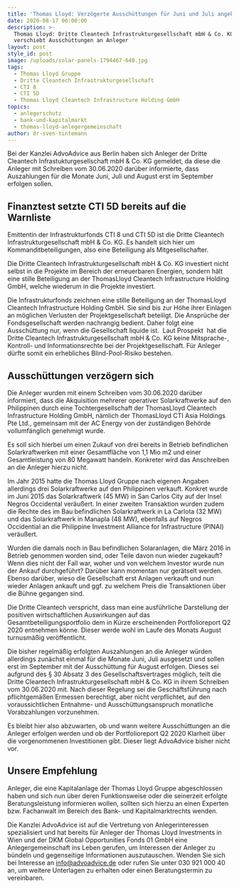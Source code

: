 ```yaml
---
title: 'Thomas Lloyd: Verzögerte Ausschüttungen für Juni und Juli angekündigt'
date: 2020-08-17 00:00:00
description: >-
  Thomas Lloyd: Dritte Cleantech Infrastrukturgesellschaft mbH & Co. KG
  verschiebt Ausschüttungen an Anleger
layout: post
style_id: post
image: /uploads/solar-panels-1794467-640.jpg
tags:
  - Thomas Lloyd Gruppe
  - Dritte Cleantech Infrastrukturgesellschaft
  - CTI 8
  - CTI 5D
  - Thomas Lloyd Cleantech Infrastructure Holding GmbH
topics:
  - anlegerschutz
  - bank-und-kapitalmarkt
  - thomas-lloyd-anlegergemeinschaft
author: dr-sven-tintemann
---
```


Bei der Kanzlei AdvoAdvice aus Berlin haben sich Anleger der Dritte Cleantech Infrastukturgesellschaft mbH & Co. KG gemeldet, da diese die Anleger mit Schreiben vom 30.06.2020 darüber informierte, dass Auszahlungen für die Monate Juni, Juli und August erst im September erfolgen sollen.

## **Finanztest setzte CTI 5D bereits auf die Warnliste**

Emittentin der Infrastrukturfonds CTI 8 und CTI 5D ist die Dritte Cleantech Infrastrukturgesellschaft mbH & Co. KG. Es handelt sich hier um Kommanditbeteiligungen, also eine Beteiligung als Mitgesellschafter.&nbsp;

Die Dritte Cleantech Infrastrukturgesellschaft mbH & Co. KG investiert nicht selbst in die Projekte im Bereich der erneuerbaren Energien, sondern hält eine stille Beteiligung an der ThomasLloyd Cleantech Infrastructure Holding GmbH, welche wiederum in die Projekte investiert.

Die Infrastrukturfonds zeichnen eine stille Beteiligung an der ThomasLloyd Cleantech Infrastructure Holding GmbH. Sie sind bis zur Höhe ihrer Einlagen an möglichen Verlusten der Projektgesellschaft beteiligt. Die Ansprüche der Fondsgesellschaft werden nachrangig bedient. Daher folgt eine Ausschüttung nur, wenn die Gesellschaft liquide ist. &nbsp;Laut Prospekt &nbsp;hat die Dritte Cleantech Infrastrukturgesellschaft mbH & Co. KG keine Mitsprache-, Kontroll- und Informationsrechte bei der Projektgesellschaft. Für Anleger dürfte somit ein erhebliches Blind-Pool-Risiko bestehen.&nbsp;

## **Ausschüttungen verzögern sich**

Die Anleger wurden mit einem Schreiben vom 30.06.2020 darüber informiert, dass die Akquisition mehrerer operativer Solarkraftwerke auf den Philippinen durch eine Tochtergesellschaft der ThomasLloyd Cleantech Infrastructure Holding GmbH, nämlich der ThomasLloyd CTI Asia Holdings Pte Ltd., gemeinsam mit der AC Energy von der zuständigen Behörde vollumfänglich genehmigt wurde.

Es soll sich hierbei um einen Zukauf von drei bereits in Betrieb befindlichen Solarkraftwerken mit einer Gesamtfläche von 1,1 Mio m2 und einer Gesamtleistung von 80 Megawatt handeln. Konkreter wird das Anschreiben an die Anleger hierzu nicht.&nbsp;

Im Jahr 2015 hatte die Thomas Lloyd Gruppe nach eigenen Angaben allerdings drei Solarkraftwerke auf den Philippinen verkauft. Konkret wurde im Juni 2015 das Solarkraftwerk (45 MW) in San Carlos City auf der Insel Negros Occidental veräu&szlig;ert. In einer zweiten Transaktion wurden zudem die Rechte des im Bau befindlichen Solarkraftwerk in La Carlota (32 MW) und das Solarkraftwerk in Manapla (48 MW), ebenfalls auf Negros Occidential an die Philippine Investment Alliance for Infrastructure (PINAI) veräu&szlig;ert.

Wurden die damals noch in Bau befindlichen Solaranlagen, die März 2016 in Betrieb genommen worden sind, oder Teile davon nun wieder zugekauft? Wenn dies nicht der Fall war, woher und von welchem Investor wurde nun der Ankauf durchgeführt? Darüber kann momentan nur gerätselt werden. Ebenso darüber, wieso die Gesellschaft erst Anlagen verkauft und nun wieder Anlagen ankauft und ggf. zu welchem Preis die Transaktionen über die Bühne gegangen sind.&nbsp;

Die Dritte Cleantech verspricht, dass man eine ausführliche Darstellung der positiven wirtschaftlichen Auswirkungen auf das Gesamtbeteiligungsportfolio dem in Kürze erscheinenden Portfolioreport Q2 2020 entnehmen könne. Dieser werde wohl im Laufe des Monats August turnusmä&szlig;ig veröffentlicht.

Die bisher regelmä&szlig;ig erfolgten Auszahlungen an die Anleger würden allerdings zunächst einmal für die Monate Juni, Juli ausgesetzt und sollen erst im September mit der Ausschüttung für August erfolgen. Dieses sei aufgrund des &sect; 30 Absatz 3 des Gesellschaftsvertrages möglich, teilt die Dritte Cleantech Infrastrukturgesellschaft mbH & Co. KG in ihrem Schreiben vom 30.06.2020 mit. Nach dieser Regelung sei die Geschäftsführung nach pflichtgemä&szlig;en Ermessen berechtigt, aber nicht verpflichtet, auf den voraussichtlichen Entnahme- und Ausschüttungsanspruch monatliche Vorabzahlungen vorzunehmen.

Es bleibt hier also abzuwarten, ob und wann weitere Ausschüttungen an die Anleger erfolgen werden und ob der Portfolioreport Q2 2020 Klarheit über die vorgenommenen Investitionen gibt. Dieser liegt AdvoAdvice bisher nicht vor.&nbsp;

## **Unsere Empfehlung**

Anleger, die eine Kapitalanlage der Thomas Lloyd Gruppe abgeschlossen haben und sich nun über deren Funktionsweise oder die seinerzeit erfolgte Beratungsleistung informieren wollen, sollten sich hierzu an einen Experten bzw. Fachanwalt im Bereich des Bank- und Kapitalmarktrechts wenden.

Die Kanzlei AdvoAdvice ist auf die Vertretung von Anlegerinteressen spezialisiert und hat bereits für Anleger der Thomas Lloyd Investments in Wien und der DKM Global Opportunities Fonds 01 GmbH eine Anlegergemeinschaft ins Leben gerufen, um Interessen der Anleger zu bündeln und gegenseitige Informationen auszutauschen. Wenden Sie sich bei Interesse an info@advoadvice.de oder rufen Sie unter 030 921 000 40 an, um weitere Unterlagen zu erhalten oder einen Beratungstermin zu vereinbaren.&nbsp;